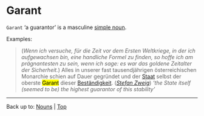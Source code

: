 # Garant

`Garant` ‘a guarantor’ is a masculine [simple noun](../../simpleNouns.md).

Examples:

> (*Wenn ich versuche, für die Zeit vor dem Ersten Weltkriege, in der ich aufgewachsen bin, eine handliche Formel zu finden, so hoffe ich am prägnantesten zu sein, wenn ich sage: es war das goldene Zeitalter der Sicherheit.*) Alles in unserer fast tausendjährigen österreichischen Monarchie schien auf Dauer gegründet und der [Staat](../../s/st/Staat.md) selbst der oberste <mark>Garant</mark> dieser [Beständigkeit](../../b/be/Bestaendigkeit.md). (*[Stefan Zweig](../../../texts/StefanZweig/DieWeltDerSicherheit.md)*) *‘the State itself (seemed to be) the highest guarantor of this stability’*

----

Back up to: [Nouns](../../index.md) | [Top](../../../index.md)
